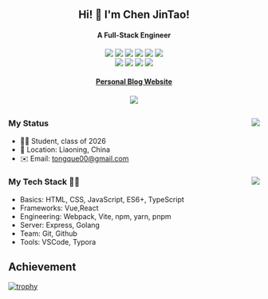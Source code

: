 ## <div align="center">Hi! 👋 I'm Chen JinTao!</div>

#### <div align="center">A Full-Stack Engineer</div>

<div align="center">
  <img src="https://img.shields.io/badge/-JavaScript-f6da1c?style=flat&logo=javascript&logoColor=white">
  <img src="https://img.shields.io/badge/-React-00b4ce?style=flat&logo=react&logoColor=white">
  <img src="https://img.shields.io/badge/-TypeScript-2b6dbf?style=flat&logo=typescript&logoColor=white">
  <img src="https://img.shields.io/badge/-Vue-46b882?style=flat&logo=vue.js&logoColor=white">
  <img src="https://img.shields.io/badge/-Node.js-3C873A?style=flat&logo=Node.js&logoColor=white">
  <img src="https://img.shields.io/badge/-Golang-00ADD8?style=flat&logo=go&logoColor=white">
</div>
<div align="center">
  <img src="https://img.shields.io/badge/-Git-ee462c?style=flat&logo=git&logoColor=white">
  <img src="https://img.shields.io/badge/-Github-black?style=flat&logo=github">
  <img src="https://img.shields.io/badge/-Webpack-%232C3A42?style=flat-square&logo=webpack">
  <img src="https://img.shields.io/badge/-ESLint-%234B32C3?style=flat-square&logo=eslint">
</div>

#### <div align="center"><a href="https://juejin.cn/user/178569313532535/posts" target="_blank">Personal Blog Website</a></div>
#### <div align="center">![](https://komarev.com/ghpvc/?username=richard-zhang1019&label=views-count)</div>

##
<img align="right" src="https://github-readme-stats.vercel.app/api?username=tongque0&show_icons=true&icon_color=2E67D3&count_private=true" />

### My Status
- 🧑‍🎓 Student, class of 2026
- 💼 Location: Liaoning, China
- ✉️ Email: tongque00@gmail.com

###
<img align="right" src="https://streak-stats.demolab.com/?user=tongque0" />

### My Tech Stack 👨‍💻
- Basics: HTML, CSS, JavaScript, ES6+, TypeScript
- Frameworks:  Vue,React
- Engineering: Webpack, Vite, npm, yarn, pnpm
- Server: Express,  Golang
- Team: Git, Github
- Tools: VSCode, Typora

###
<!-- <img align="center" src="https://activity-graph.herokuapp.com/graph?username=richard-zhang1019&theme=react" /> -->

## Achievement

[![trophy](https://github-profile-trophy.vercel.app/?username=tongque0)](https://github.com/ryo-ma/github-profile-trophy)

<!--
**richard-zhang1019/richard-zhang1019** is a ✨ _special_ ✨ repository because its `README.md` (this file) appears on your GitHub profile.

Here are some ideas to get you started:

- 🔭 I’m currently working on ...
- 🌱 I’m currently learning ...
- 👯 I’m looking to collaborate on ...
- 🤔 I’m looking for help with ...
- 💬 Ask me about ...
- 📫 How to reach me: ...
- 😄 Pronouns: ...
- ⚡ Fun fact: ...
-->
